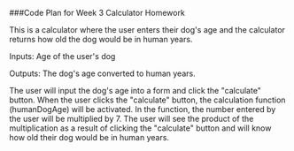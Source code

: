 ###Code Plan for Week 3 Calculator Homework

This is a calculator where the user enters their dog's age and the calculator returns how old the dog would be in human years.

Inputs: Age of the user's dog

Outputs: The dog's age converted to human years.

The user will input the dog's age into a form and click the "calculate" button. When the user clicks the "calculate" button, the calculation function (humanDogAge) will be activated. In the function, the number entered by the user will be multiplied by 7. The user will see the product of the multiplication as a result of clicking the "calculate" button and will know how old their dog would be in human years.